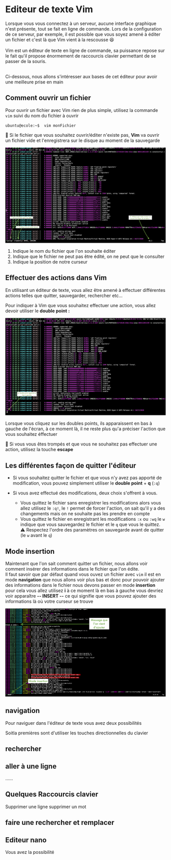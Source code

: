 # Editeur de texte Vim

Lorsque vous vous connectez à un serveur, aucune interface graphique n'est présente, tout se fait en ligne de commande. Lors de la configuration de ce serveur, par exemple, il est possible que vous soyez amené à éditer un fichier et c'est là que Vim vient à la rescousse :laughing:
<br>
<br>
Vim est un éditeur de texte en ligne de commande, sa puissance repose sur le fait qu'il propose énormement de raccourcis clavier permettant de se passer de la souris.
<br>
<br>

Ci-dessous, nous allons s'intéresser aux bases de cet éditeur pour avoir une meilleure prise en main

## Comment ouvrir un fichier

Pour ouvrir un fichier avec Vim rien de plus simple, utilisez la commande `vim` suivi du nom du fichier à ouvrir 

```shell
ubuntu@ecole:~$  vim monFichier
```

:information_desk_person: Si le fichier que vous souhaitez ouvrir/éditer n'existe pas, **Vim** va ouvrir un fichier vide et l'enregistrera sur le disque au moment de la sauvegarde


![Open file](images/vim_1.png)

1. Indique le nom du fichier que l'on souhaite éditer
2. Indique que le fichier ne peut pas être édité, on ne peut que le consulter
3. Indique la position de notre curseur

## Effectuer des actions dans Vim

En utilisant un éditeur de texte, vous allez être amené à effectuer différentes actions telles que quitter, sauvegarder, rechercher etc…

Pour indiquer à Vim que vous souhaitez effectuer une action, vous allez devoir utiliser le **double point** **:**


![Action](images/vim_2.png)

Lorsque vous cliquez sur les doubles points, ils apparaissent en bas à gauche de l'écran, à ce moment là, il ne reste plus qu'a préciser l'action que vous souhaitez éffectuer

:information_desk_person: Si vous vous êtes trompés et que vous ne souhaitez pas effectuer une action, utilisez la touche **escape**


## Les différentes façon de quitter l'éditeur

- Si vous souhaitez quitter le fichier et que vous n'y avez pas apporté de modification, vous pouvez simplement utiliser le **double point** + **q** (`:q`)

- Si vous avez effectué des modifications, deux choix s'offrent à vous.

    - Vous quittez le fichier sans enregistrer les modifications alors vous allez utilisez le `:q!`, le `!` permet de forcer l'action, on sait qu'il y a des changements mais on ne souhaite pas les prendre en compte
    - Vous quittez le fichier en enregistrant les modifications `:x` ou `:wq` le `w` indique que vous sauvegardez le fichier et le `q` que vous le quittez. :warning: Respectez l'ordre des paramètres on sauvegarde avant de quitter (le `w` avant le `q`)





## Mode insertion

Maintenant que l'on sait comment quitter un fichier, nous allons voir comment insérer des informations dans le fichier que l'on édite. 
<br>
Il faut savoir que par défaut quand vous ouvez un fichier avec `vim` il est en mode **navigation** que nous allons voir plus bas et donc pour pouvoir ajouter des informations dans le fichier nous devons passer en mode **insertion** pour cela vous allez utilisez **i**  à ce moment là en bas à gauche vous devriez voir apparaître **-- INSERT --** ce qui signifie que vous pouvez ajouter des informations là où votre curseur se trouve


![Mode insertion](images/vim_3.png)

## navigation

Pour naviguer dans l'éditeur de texte vous avez deux possibilités

Soitla premières sont d'utiliser les touches directionnelles du clavier




## rechercher


## aller à une ligne

……



## Quelques Raccourcis clavier

Supprimer une ligne
supprimer un mot








## faire une rechercher et remplacer




## Editeur nano

Vous avez la possibilité 
